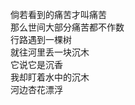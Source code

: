 <p class="has-line-data" data-line-start="2" data-line-end="9">倘若看到的痛苦才叫痛苦<br>
那么世间大部分痛苦都不作数<br>
行路遇到一棵树<br>
就往河里丢一块沉木<br>
它说它是沉香<br>
我却盯着水中的沉木<br>
河边杏花漂浮</p>
